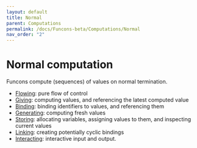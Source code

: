 ```yaml
---
layout: default
title: Normal
parent: Computations
permalink: /docs/Funcons-beta/Computations/Normal
nav_order: "2"
---
```


Normal computation
==================

Funcons compute (sequences) of values on normal termination.

- [Flowing]\: pure flow of control
- [Giving]\: computing values, and referencing the latest computed value
- [Binding]\: binding identifiers to values, and referencing them
- [Generating]\: computing fresh values
- [Storing]\: allocating variables, assigning values to them,
    and inspecting current values
- [Linking]\: creating potentially cyclic bindings
- [Interacting]\: interactive input and output.

[flowing]:     /CBS-beta/Funcons-beta/Computations/Normal/Flowing/
[giving]:      /CBS-beta/Funcons-beta/Computations/Normal/Giving/
[binding]:     /CBS-beta/Funcons-beta/Computations/Normal/Binding/
[generating]:  /CBS-beta/Funcons-beta/Computations/Normal/Generating/
[storing]:     /CBS-beta/Funcons-beta/Computations/Normal/Storing/
[linking]:     /CBS-beta/Funcons-beta/Computations/Normal/Linking/
[interacting]: /CBS-beta/Funcons-beta/Computations/Normal/Interacting/

[Unstable-Funcons-beta]: /CBS-beta/docs/Unstable-Funcons-beta
